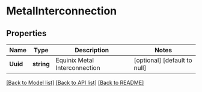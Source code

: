 # MetalInterconnection

## Properties
Name | Type | Description | Notes
------------ | ------------- | ------------- | -------------
**Uuid** | **string** | Equinix Metal Interconnection | [optional] [default to null]

[[Back to Model list]](../README.md#documentation-for-models) [[Back to API list]](../README.md#documentation-for-api-endpoints) [[Back to README]](../README.md)

